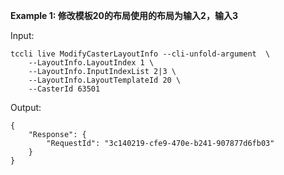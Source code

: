**Example 1: 修改模板20的布局使用的布局为输入2，输入3**



Input: 

```
tccli live ModifyCasterLayoutInfo --cli-unfold-argument  \
    --LayoutInfo.LayoutIndex 1 \
    --LayoutInfo.InputIndexList 2|3 \
    --LayoutInfo.LayoutTemplateId 20 \
    --CasterId 63501
```

Output: 
```
{
    "Response": {
        "RequestId": "3c140219-cfe9-470e-b241-907877d6fb03"
    }
}
```

